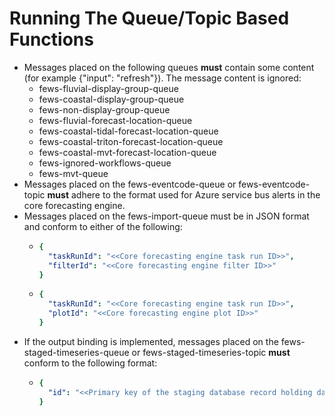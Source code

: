 # Running The Queue/Topic Based Functions

* Messages placed on the following queues **must** contain some content (for example {"input": "refresh"}). The message content is ignored:  
  * fews-fluvial-display-group-queue
  * fews-coastal-display-group-queue
  * fews-non-display-group-queue  
  * fews-fluvial-forecast-location-queue
  * fews-coastal-tidal-forecast-location-queue
  * fews-coastal-triton-forecast-location-queue
  * fews-coastal-mvt-forecast-location-queue
  * fews-ignored-workflows-queue
  * fews-mvt-queue
* Messages placed on the fews-eventcode-queue or fews-eventcode-topic **must** adhere to the format used for
  Azure service bus alerts in the core forecasting engine.
* Messages placed on the fews-import-queue must be in JSON format and conform to either of the following:
  * ```yaml
    {
      "taskRunId": "<<Core forecasting engine task run ID>>",
      "filterId": "<<Core forecasting engine filter ID>>"
    }
  * ```yaml
    {
      "taskRunId": "<<Core forecasting engine task run ID>>",
      "plotId": "<<Core forecasting engine plot ID>>"
    }
* If the output binding is implemented, messages placed on the fews-staged-timeseries-queue or fews-staged-timeseries-topic **must** conform to the following format:
  * ```yaml
    {
      "id": "<<Primary key of the staging database record holding data obtained from the core forecasting engine>>"
    }
  
